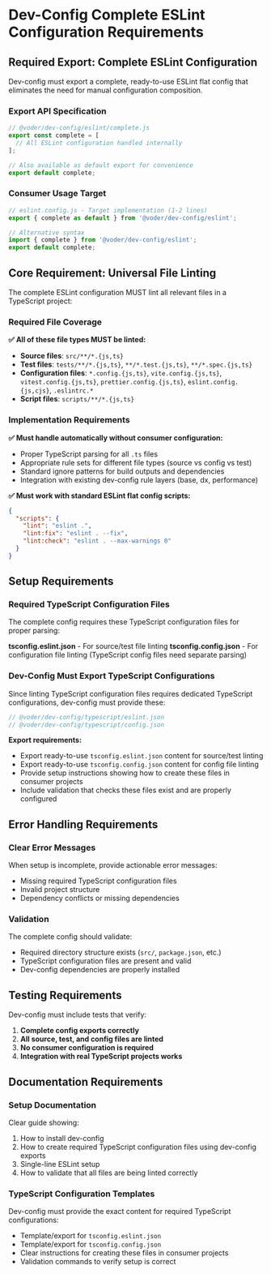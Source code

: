 # Dev-Config Complete ESLint Configuration Requirements

## Required Export: Complete ESLint Configuration

Dev-config must export a complete, ready-to-use ESLint flat config that eliminates the need for manual configuration composition.

### Export API Specification

```javascript
// @voder/dev-config/eslint/complete.js
export const complete = [
  // All ESLint configuration handled internally
];

// Also available as default export for convenience
export default complete;
```

### Consumer Usage Target

```javascript
// eslint.config.js - Target implementation (1-2 lines)
export { complete as default } from '@voder/dev-config/eslint';

// Alternative syntax
import { complete } from '@voder/dev-config/eslint';
export default complete;
```

## Core Requirement: Universal File Linting

The complete ESLint configuration MUST lint all relevant files in a TypeScript project:

### Required File Coverage

**✅ All of these file types MUST be linted:**
- **Source files**: `src/**/*.{js,ts}`
- **Test files**: `tests/**/*.{js,ts}`, `**/*.test.{js,ts}`, `**/*.spec.{js,ts}`
- **Configuration files**: `*.config.{js,ts}`, `vite.config.{js,ts}`, `vitest.config.{js,ts}`, `prettier.config.{js,ts}`, `eslint.config.{js,cjs}`, `.eslintrc.*`
- **Script files**: `scripts/**/*.{js,ts}`

### Implementation Requirements

**✅ Must handle automatically without consumer configuration:**
- Proper TypeScript parsing for all `.ts` files
- Appropriate rule sets for different file types (source vs config vs test)
- Standard ignore patterns for build outputs and dependencies
- Integration with existing dev-config rule layers (base, dx, performance)

**✅ Must work with standard ESLint flat config scripts:**
```json
{
  "scripts": {
    "lint": "eslint .",
    "lint:fix": "eslint . --fix", 
    "lint:check": "eslint . --max-warnings 0"
  }
}
```

## Setup Requirements

### Required TypeScript Configuration Files

The complete config requires these TypeScript configuration files for proper parsing:

**tsconfig.eslint.json** - For source/test file linting
**tsconfig.config.json** - For configuration file linting (TypeScript config files need separate parsing)

### Dev-Config Must Export TypeScript Configurations

Since linting TypeScript configuration files requires dedicated TypeScript configurations, dev-config must provide these:

```javascript
// @voder/dev-config/typescript/eslint.json
// @voder/dev-config/typescript/config.json
```

**Export requirements:**
- Export ready-to-use `tsconfig.eslint.json` content for source/test linting
- Export ready-to-use `tsconfig.config.json` content for config file linting
- Provide setup instructions showing how to create these files in consumer projects
- Include validation that checks these files exist and are properly configured

## Error Handling Requirements

### Clear Error Messages

When setup is incomplete, provide actionable error messages:
- Missing required TypeScript configuration files
- Invalid project structure  
- Dependency conflicts or missing dependencies

### Validation

The complete config should validate:
- Required directory structure exists (`src/`, `package.json`, etc.)
- TypeScript configuration files are present and valid
- Dev-config dependencies are properly installed

## Testing Requirements

Dev-config must include tests that verify:

1. **Complete config exports correctly**
2. **All source, test, and config files are linted**
3. **No consumer configuration is required**
4. **Integration with real TypeScript projects works**

## Documentation Requirements

### Setup Documentation

Clear guide showing:
1. How to install dev-config
2. How to create required TypeScript configuration files using dev-config exports
3. Single-line ESLint setup
4. How to validate that all files are being linted correctly

### TypeScript Configuration Templates

Dev-config must provide the exact content for required TypeScript configurations:
- Template/export for `tsconfig.eslint.json` 
- Template/export for `tsconfig.config.json`
- Clear instructions for creating these files in consumer projects
- Validation commands to verify setup is correct
